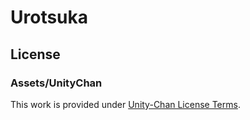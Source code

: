 # Urotsuka

## License

### Assets/UnityChan

This work is provided under
[Unity-Chan License Terms](https://unity-chan.com/contents/license_en/).
